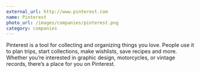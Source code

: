 ```yaml
---
external_url: http://www.pinterest.com
name: Pinterest
photo_url: /images/companies/pinterest.png
category: companies
---
```

Pinterest is a tool for collecting and organizing things you love. People use it to plan trips, start collections, make wishlists, save recipes and more. Whether you’re interested in graphic design, motorcycles, or vintage records, there’s a place for you on Pinterest.
